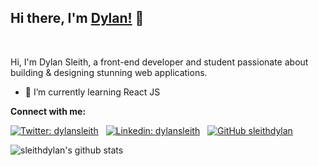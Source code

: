 ## Hi there, I'm [Dylan!](https://www.dylansleith.com) 👋

<br />

Hi, I'm Dylan Sleith, a front-end developer and student passionate about building & designing stunning web applications.

- 🌱 I’m currently learning React JS

**Connect with me:**  

[![Twitter: dylansleith](https://img.shields.io/twitter/follow/dylansleith?style=social)](https://twitter.com/dylansleith)
&nbsp;
[![Linkedin: dylansleith](https://img.shields.io/badge/-dylansleith-blue?style=flat-square&logo=Linkedin&logoColor=white&link=https://www.linkedin.com/in/dylansleith/)](https://www.linkedin.com/in/dylansleith/)
&nbsp;
[![GitHub sleithdylan](https://img.shields.io/github/followers/sleithdylan?label=follow&style=social)](https://github.com/sleithdylan)

![sleithdylan's github stats](https://github-readme-stats.vercel.app/api?username=sleithdylan)

<!--
**sleithdylan/sleithdylan** is a ✨ _special_ ✨ repository because its `README.md` (this file) appears on your GitHub profile.

Here are some ideas to get you started:

- 🔭 I’m currently working on ...
- 🌱 I’m currently learning ...
- 👯 I’m looking to collaborate on ...
- 🤔 I’m looking for help with ...
- 💬 Ask me about ...
- 📫 How to reach me: ...
- 😄 Pronouns: ...
- ⚡ Fun fact: ...
-->


